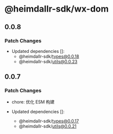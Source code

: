 # @heimdallr-sdk/wx-dom

## 0.0.8

### Patch Changes

- Updated dependencies []:
  - @heimdallr-sdk/types@0.0.18
  - @heimdallr-sdk/utils@0.0.23

## 0.0.7

### Patch Changes

- chore: 优化 ESM 构建

- Updated dependencies []:
  - @heimdallr-sdk/types@0.0.17
  - @heimdallr-sdk/utils@0.0.21
